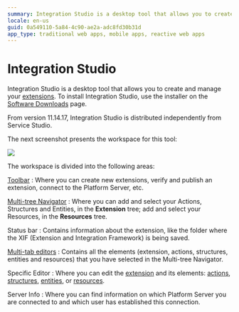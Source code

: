 ```yaml
---
summary: Integration Studio is a desktop tool that allows you to create and manage your extensions.
locale: en-us
guid: 0a549110-5a84-4c90-ae2a-adc8fd30b31d
app_type: traditional web apps, mobile apps, reactive web apps
---
```


# Integration Studio

Integration Studio is a desktop tool that allows you to create and manage your [extensions](<../../extensibility-and-integration/integration-studio/getting-started/extension.md>). To install Integration Studio, use the installer on the [Software Downloads](https://www.outsystems.com/Downloads/) page. 

<div class="info" markdown="1">

From version 11.14.17, Integration Studio is distributed independently from Service Studio.

</div>

The next screenshot presents the workspace for this tool:

![](images/workspace.gif)

The workspace is divided into the following areas:

[Toolbar](<toolbar.md>)
:   Where you can create new extensions, verify and publish an extension, connect to the Platform Server, etc.

[Multi-tree Navigator](<multi-tree-navigator.md>)
:   Where you can add and select your Actions, Structures and Entities, in the **Extension** tree; add and select your Resources, in the **Resources** tree.

Status bar
:   Contains information about the extension, like the folder where the XIF (Extension and Integration Framework) is being saved.

[Multi-tab editors](<multi-tab-editors.md>)
:   Contains all the elements (extension, actions, structures, entities and resources) that you have selected in the Multi-tree Navigator.

Specific Editor
:   Where you can edit the [extension](<editor/extension.md>) and its elements: [actions](<editor/action.md>), [structures](<editor/structure.md>), [entities](<editor/entity.md>), or [resources](<editor/resource.md>).

Server Info
:   Where you can find information on which Platform Server you are connected to and which user has established this connection.
